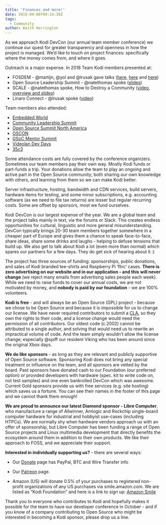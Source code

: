 ```yaml
---
title: 'Finances and more!'
date: 2019-09-06T09:14:39Z
tags:
  - Community
author: Keith Herrington
---
```

As we approach Kodi DevCon (our annual team member conference) we continue our quest for greater transparency and openness in how the project is managed. We’d like to touch on project finances: specifically where the money comes from, and where it goes.

  

 Outreach is a major expense. In 2018 Team Kodi members presented at:

 
 * FOSDEM - @martijn, @yol and @lrusak gave talks ([here](https://archive.fosdem.org/2018/schedule/event/om_kodi/), [here](https://archive.fosdem.org/2018/schedule/event/wayland_client/) and [here](https://archive.fosdem.org/2018/schedule/event/kodi/&amp;sa=D&amp;ust=1567800781359000))
 * Open Source Leadership Summit - @natethomas spoke ([slides](https://drive.google.com/file/d/1albCdFmEBH1_GkAkVcLE1yIZadMcqpn5/view?usp=sharing))
 * SCALE - @natethomas spoke, How to Destroy a Community ([video](https://www.youtube.com/watch?v=DxW2XyWA5jA&feature=youtu.be&t=18939), [overview and slides](https://www.socallinuxexpo.org/scale/16x/presentations/how-destroy-community))
 * Linaro Connect - @lrusak spoke ([video](https://youtu.be/H1YLEXVFNfw))
 
  

 Team members also attended:

 
 * [Embedded World](https://www.embedded-world.de/en)
 * [Community Leadership Summit](https://www.communityleadershipsummit.com/)
 * [Open Source Summit North America](https://www.google.com/url?q=https://events.linuxfoundation.org/events/open-source-summit-north-america-2019/&sa=D&ust=1567800781362000)
 * [OSCON](https://www.google.com/url?q=https://conferences.oreilly.com/oscon/oscon-or&sa=D&ust=1567800781363000)
 * [GSoC Mentor Summit](https://www.google.com/url?q=https://summerofcode.withgoogle.com&sa=D&ust=1567800781363000)
 * [Videolan Dev Days](https://www.google.com/url?q=https://vdd.videolan.org&sa=D&ust=1567800781363000)
 * [35c3](https://www.google.com/url?q=https://events.ccc.de/congress/2018/wiki/index.php/Main_Page&sa=D&ust=1567800781364000)
 
  

 Some attendance costs are fully covered by the conference organizers. Sometimes our team members pay their own way. Mostly Kodi funds or part-funds a trip. Your donations allow the team to play an ongoing and active part in the Open Source community; both sharing our own knowledge with others, and learning from them so we can make Kodi better.

 Server infrastructure, hosting, bandwidth and CDN services, build servers, hardware items for testing, and some minor subscriptions, e.g. accounting software (as we need to file tax returns) are lesser but regular recurring costs. Some are offset by sponsors, most we fund ourselves.

 Kodi DevCon is our largest expense of the year. We are a global team and the project talks mainly in text, via the forums or Slack. This creates endless opportunities for cultural, linguistic and more general misunderstanding. DevCon typically brings 20-30 team members together somewhere in a cheaper part of Europe and gives them a chance to speak face-to-face, share ideas, share some drinks and laughs - helping to defuse tensions that build up. We also get to talk about Kodi a lot (even more than normal) which spares our partners for a few days. They do get sick of hearing about it :)

 The project has three sources of funding: sponsorships, public donations, and sales of Kodi branded tee-shirts and Raspberry Pi ‘flirc’ cases. **There is zero advertising on our website and in our application - and this** **will never change** (we reject many emails from advertising sales people each week). While we need to raise funds to cover our annual costs, we are not motivated by money, and **nobody is paid by our foundation** - we are 100% volunteers.

  

 **Kodi is free** - and will always be an Open Source (GPL) project - because we chose to be Open Source and because it is impossible for us to change our license. We have never required contributors to submit a [CLA](https://www.google.com/url?q=https://en.wikipedia.org/wiki/Contributor_License_Agreement&sa=D&ust=1567800781365000), so they own the rights to their code, and a license change would need the permission of all contributors. Our oldest code (c.2002) cannot be attributed to a single author, and solving that would need us to rewrite an impractical volume of code. And the team simply wouldn’t allow the license change; especially @spiff our resident Viking who has been around since the original Xbox days.

  

 **We do like sponsors** - as long as they are relevant and publicly supportive of Open Source software. Sponsoring Kodi does not bring any special treatment or influence on the team, and all sponsors are vetted by the board. Past sponsors have donated cash to our Foundation (our preferred option) or provided developers with hardware (spec. kit to write code on, not test samples) and one even bankrolled DevCon which was awesome. Current Gold sponsors provide us with free services (e.g. site hosting) which saves us a fortune. You can see their names in the footer of this page and we cannot thank them enough!

  

 **We are proud to announce our latest Diamond sponsor - Libre Computer**, who manufacture a range of Allwinner, Amlogic and Rockchip single-board computer hardware for industrial and hobbyist use-cases (including HTPCs). We are normally shy when hardware vendors approach us with an offer of sponsorship, but Libre Computer has been funding a range of Open Source projects and Linux multimedia development that directly benefits the ecosystem around them in addition to their own products. We like their approach to FOSS, and we appreciate their support.

  

 **Interested in individually supporting us?** - there are several ways:

 
 * Our [Donate](https://kodi.tv/contribute/donate) page has PayPal, BTC and Wire Transfer info
 
 
 * Our [Patreon](https://www.patreon.com/teamkodi) page.
 
 
 * Amazon (US) will donate 0.5% of your purchases to registered non-profit organizations of any US purchases via smile.amazon.com. We are listed as “Kodi Foundation” and here is a link to sign up: [Amazon Smile](https://smile.amazon.com/ch/47-4565769)
 
  

 Thank you to everyone who contributes to Kodi and hopefully makes it possible for the team to have our developer conference in October - and if you know of a company contributing to Open Source who might be interested in becoming a Kodi sponsor, please drop us a line.

 
